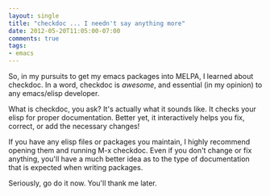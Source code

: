 ```yaml
---
layout: single
title: "checkdoc ... I needn't say anything more"
date: 2012-05-20T11:05:00-07:00
comments: true
tags:
- emacs
---
```

So, in my pursuits to get my emacs packages into MELPA, I learned about checkdoc. In a word, checkdoc is *awesome*, and essential (in my opinion) to any emacs/elisp developer.
<!--more-->
What is checkdoc, you ask? It's actually what it sounds like. It checks your elisp for proper documentation. Better yet, it interactively helps you fix, correct, or add the necessary changes!

If you have any elisp files or packages you maintain, I highly recommend opening them and running M-x checkdoc. Even if you don't change or fix anything, you'll have a much better idea as to the type of documentation that is expected when writing packages.

Seriously, go do it now. You'll thank me later.
